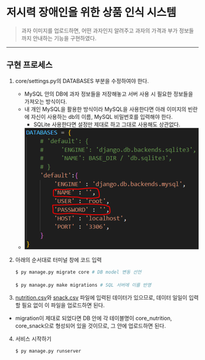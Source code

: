 # 저시력 장애인을 위한 상품 인식 시스템

> 과자 이미지를 업로드하면, 어떤 과자인지 알려주고 과자의 가격과 부가 정보들까지 안내하는 기능을 구현하였다. 
---

## 구현 프로세스

1. core/settings.py의 DATABASES 부분을 수정하여야 한다.
   - MySQL 안의 DB에 과자 정보들을 저장해놓고 서버 사용 시 필요한 정보들을 가져오는 방식이다.
   - 내 개인 MySQL을 활용한 방식이라 MySQL을 사용한다면 아래 이미지의 빈란에 자신이 사용하는 db의 이름, MySQL 비밀번호를 입력해야 한다.
     - SQLite 사용한다면 설정만 제대로 하고 그대로 사용해도 상관없다.
   - ![DB setting](DB_info.PNG)

2. 아래의 순서대로 터미널 창에 코드 입력
    ```bash
    $ py manage.py migrate core # DB model 변동 선언

    $ py manage.py make migrations # SQL 서버에 이를 반영
    ```
3. [nutrition.csv](nutrition.csv)와 [snack.csv](snack.csv) 파일에 입력된 데이터가 있으므로, 데이터 일일이 입력할 필요 없이 이 파일을 업로드하면 된다.
- migration이 제대로 되었다면 DB 안에 각 테이블명이 core_nutrition, core_snack으로 형성되어 있을 것이므로, 그 안에 업로드하면 된다.

4. 서비스 시작하기 
    ```bash
    $ py manage.py runserver
    ```